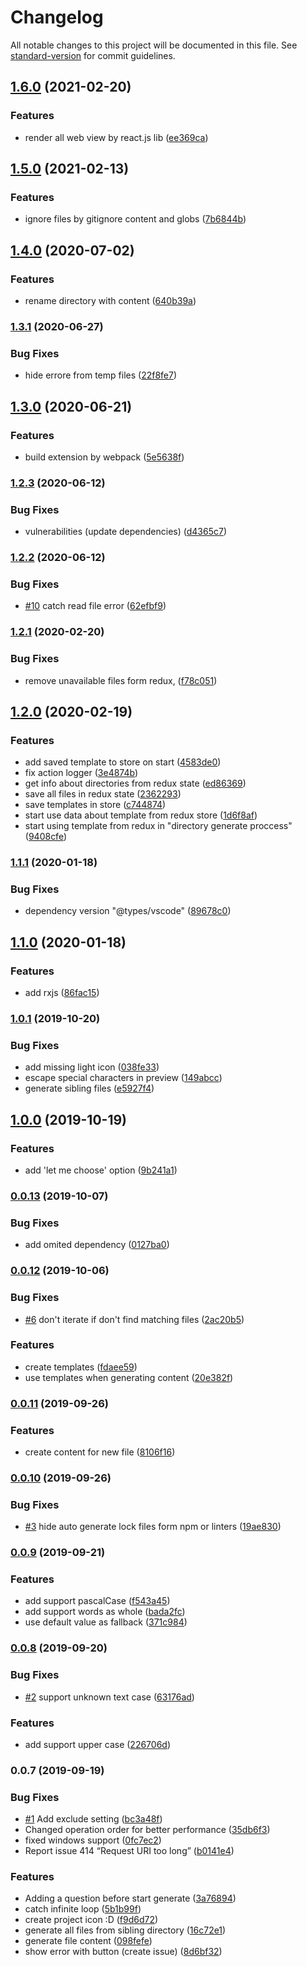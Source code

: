 # Changelog

All notable changes to this project will be documented in this file. See [standard-version](https://github.com/conventional-changelog/standard-version) for commit guidelines.

## [1.6.0](https://github.com/Bajdzis/vscode-awesome-tree/compare/v1.5.0...v1.6.0) (2021-02-20)


### Features

* render all web view by react.js lib ([ee369ca](https://github.com/Bajdzis/vscode-awesome-tree/commit/ee369cadf67133b45f136acd5209b23beb9524e7))

## [1.5.0](https://github.com/Bajdzis/vscode-awesome-tree/compare/v1.4.0...v1.5.0) (2021-02-13)


### Features

* ignore files by gitignore content and globs ([7b6844b](https://github.com/Bajdzis/vscode-awesome-tree/commit/7b6844bc544b02c69ef8f02f6a0d8ab699c4adfb))

## [1.4.0](https://github.com/Bajdzis/vscode-awesome-tree/compare/v1.3.1...v1.4.0) (2020-07-02)


### Features

* rename directory with content ([640b39a](https://github.com/Bajdzis/vscode-awesome-tree/commit/640b39a1eb29fd19473dbdc70511dd7d0984551a))

### [1.3.1](https://github.com/Bajdzis/vscode-awesome-tree/compare/v1.3.0...v1.3.1) (2020-06-27)


### Bug Fixes

* hide errore from temp files ([22f8fe7](https://github.com/Bajdzis/vscode-awesome-tree/commit/22f8fe72a49bc72b846a9c473bdd0bc79baacd2a))

## [1.3.0](https://github.com/Bajdzis/vscode-awesome-tree/compare/v1.2.3...v1.3.0) (2020-06-21)


### Features

* build extension by webpack ([5e5638f](https://github.com/Bajdzis/vscode-awesome-tree/commit/5e5638f5e572a734030bffd234d69c09bd607d57))

### [1.2.3](https://github.com/Bajdzis/vscode-awesome-tree/compare/v1.2.2...v1.2.3) (2020-06-12)


### Bug Fixes

* vulnerabilities (update dependencies) ([d4365c7](https://github.com/Bajdzis/vscode-awesome-tree/commit/d4365c7681b596342e43b9cd89552be197d4c5e6))

### [1.2.2](https://github.com/Bajdzis/vscode-awesome-tree/compare/v1.2.1...v1.2.2) (2020-06-12)


### Bug Fixes

* [#10](https://github.com/Bajdzis/vscode-awesome-tree/issues/10) catch read file error ([62efbf9](https://github.com/Bajdzis/vscode-awesome-tree/commit/62efbf99d04848a5c2f0d2fdedd88ef53d42ac20))

### [1.2.1](https://github.com/Bajdzis/vscode-awesome-tree/compare/v1.2.0...v1.2.1) (2020-02-20)


### Bug Fixes

* remove unavailable files form redux, ([f78c051](https://github.com/Bajdzis/vscode-awesome-tree/commit/f78c051e1c0144b49c7ad60396aaa158624081d5))

## [1.2.0](https://github.com/Bajdzis/vscode-awesome-tree/compare/v1.1.1...v1.2.0) (2020-02-19)


### Features

* add saved template to store on start ([4583de0](https://github.com/Bajdzis/vscode-awesome-tree/commit/4583de02958dcafe7201f4063d84a44af78159b7))
* fix action logger ([3e4874b](https://github.com/Bajdzis/vscode-awesome-tree/commit/3e4874b7e0e979064b90f035f6f881928bcc8e85))
* get info about directories from redux state ([ed86369](https://github.com/Bajdzis/vscode-awesome-tree/commit/ed863695f0c9df5d96911eff81b6f2e3662ce04f))
* save all files in redux state ([2362293](https://github.com/Bajdzis/vscode-awesome-tree/commit/2362293c39f59ea122f9964f5a28986b67c1aaca))
* save templates in store ([c744874](https://github.com/Bajdzis/vscode-awesome-tree/commit/c744874342c3f9ee7cf3570a5f7cd9e924327d73))
* start use data about template from redux store ([1d6f8af](https://github.com/Bajdzis/vscode-awesome-tree/commit/1d6f8af10a44aa76d5ffb5712108ffa0ebb2f642))
* start using template from redux in "directory generate proccess" ([9408cfe](https://github.com/Bajdzis/vscode-awesome-tree/commit/9408cfecabaade5dde3e10cd3d50d0bb1d954a4a))

### [1.1.1](https://github.com/Bajdzis/vscode-awesome-tree/compare/v1.1.0...v1.1.1) (2020-01-18)


### Bug Fixes

* dependency version "@types/vscode" ([89678c0](https://github.com/Bajdzis/vscode-awesome-tree/commit/89678c06cecac9074b4e931d1f3c91da9d1d50a9))

## [1.1.0](https://github.com/Bajdzis/vscode-awesome-tree/compare/v1.0.1...v1.1.0) (2020-01-18)


### Features

* add rxjs ([86fac15](https://github.com/Bajdzis/vscode-awesome-tree/commit/86fac15df9725e8e8d797e14e93fcf51c91c957c))

### [1.0.1](https://github.com/Bajdzis/vscode-awesome-tree/compare/v1.0.0...v1.0.1) (2019-10-20)


### Bug Fixes

* add missing light icon ([038fe33](https://github.com/Bajdzis/vscode-awesome-tree/commit/038fe33))
* escape special characters in preview ([149abcc](https://github.com/Bajdzis/vscode-awesome-tree/commit/149abcc))
* generate sibling files ([e5927f4](https://github.com/Bajdzis/vscode-awesome-tree/commit/e5927f4))

## [1.0.0](https://github.com/Bajdzis/vscode-awesome-tree/compare/v0.0.13...v1.0.0) (2019-10-19)


### Features

* add 'let me choose' option ([9b241a1](https://github.com/Bajdzis/vscode-awesome-tree/commit/9b241a1))

### [0.0.13](https://github.com/Bajdzis/vscode-awesome-tree/compare/v0.0.12...v0.0.13) (2019-10-07)


### Bug Fixes

* add omited dependency ([0127ba0](https://github.com/Bajdzis/vscode-awesome-tree/commit/0127ba0))

### [0.0.12](https://github.com/Bajdzis/vscode-awesome-tree/compare/v0.0.11...v0.0.12) (2019-10-06)


### Bug Fixes

* [#6](https://github.com/Bajdzis/vscode-awesome-tree/issues/6) don't iterate if don't find matching files ([2ac20b5](https://github.com/Bajdzis/vscode-awesome-tree/commit/2ac20b5))


### Features

* create templates ([fdaee59](https://github.com/Bajdzis/vscode-awesome-tree/commit/fdaee59))
* use templates when generating content ([20e382f](https://github.com/Bajdzis/vscode-awesome-tree/commit/20e382f))

### [0.0.11](https://github.com/Bajdzis/vscode-awesome-tree/compare/v0.0.10...v0.0.11) (2019-09-26)


### Features

* create content for new file ([8106f16](https://github.com/Bajdzis/vscode-awesome-tree/commit/8106f16))

### [0.0.10](https://github.com/Bajdzis/vscode-awesome-tree/compare/v0.0.9...v0.0.10) (2019-09-26)


### Bug Fixes

* [#3](https://github.com/Bajdzis/vscode-awesome-tree/issues/3) hide auto generate lock files form npm or linters ([19ae830](https://github.com/Bajdzis/vscode-awesome-tree/commit/19ae830))

### [0.0.9](https://github.com/Bajdzis/vscode-awesome-tree/compare/v0.0.8...v0.0.9) (2019-09-21)


### Features

* add support pascalCase ([f543a45](https://github.com/Bajdzis/vscode-awesome-tree/commit/f543a45))
* add support words as whole ([bada2fc](https://github.com/Bajdzis/vscode-awesome-tree/commit/bada2fc))
* use default value as fallback ([371c984](https://github.com/Bajdzis/vscode-awesome-tree/commit/371c984))

### [0.0.8](https://github.com/Bajdzis/vscode-awesome-tree/compare/v0.0.7...v0.0.8) (2019-09-20)


### Bug Fixes

* [#2](https://github.com/Bajdzis/vscode-awesome-tree/issues/2) support unknown text case ([63176ad](https://github.com/Bajdzis/vscode-awesome-tree/commit/63176ad))


### Features

* add support upper case ([226706d](https://github.com/Bajdzis/vscode-awesome-tree/commit/226706d))

### 0.0.7 (2019-09-19)


### Bug Fixes

* [#1](https://github.com/Bajdzis/vscode-awesome-tree/issues/1) Add exclude setting ([bc3a48f](https://github.com/Bajdzis/vscode-awesome-tree/commit/bc3a48f))
* Changed operation order for better performance ([35db6f3](https://github.com/Bajdzis/vscode-awesome-tree/commit/35db6f3))
* fixed windows support ([0fc7ec2](https://github.com/Bajdzis/vscode-awesome-tree/commit/0fc7ec2))
* Report issue 414 “Request URI too long” ([b0141e4](https://github.com/Bajdzis/vscode-awesome-tree/commit/b0141e4))


### Features

* Adding a question before start generate ([3a76894](https://github.com/Bajdzis/vscode-awesome-tree/commit/3a76894))
* catch infinite loop ([5b1b99f](https://github.com/Bajdzis/vscode-awesome-tree/commit/5b1b99f))
* create project icon :D ([f9d6d72](https://github.com/Bajdzis/vscode-awesome-tree/commit/f9d6d72))
* generate all files from sibling directory ([16c72e1](https://github.com/Bajdzis/vscode-awesome-tree/commit/16c72e1))
* generate file content ([098fefe](https://github.com/Bajdzis/vscode-awesome-tree/commit/098fefe))
* show error with button (create issue) ([8d6bf32](https://github.com/Bajdzis/vscode-awesome-tree/commit/8d6bf32))
